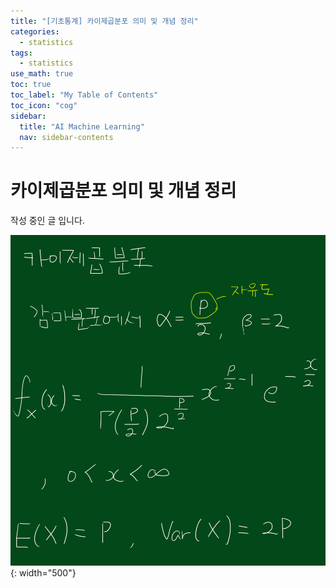 ```yaml
---
title: "[기초통계] 카이제곱분포 의미 및 개념 정리" 
categories:
  - statistics
tags:
  - statistics
use_math: true
toc: true
toc_label: "My Table of Contents"
toc_icon: "cog"
sidebar:
  title: "AI Machine Learning"
  nav: sidebar-contents
---
```


# 카이제곱분포 의미 및 개념 정리

작성 중인 글 입니다. 

![figure01](/assets/images/statistics/chisquared/chisquared01.jpg){: width="500"}
